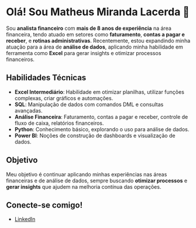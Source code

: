 # Olá! Sou Matheus Miranda Lacerda 👋

Sou **analista financeiro** com **mais de 8 anos de experiência** na área financeira, tendo atuado em setores como **faturamento**, **contas a pagar e receber**, e **rotinas administrativas**. Recentemente, estou expandindo minha atuação para a área de **análise de dados**, aplicando minha habilidade em ferramenta como **Excel** para gerar insights e otimizar processos financeiros.

## Habilidades Técnicas

- **Excel Intermediário**: Habilidade em otimizar planilhas, utilizar funções complexas, criar gráficos e automações.
- **SQL**: Manipulação de dados com comandos DML e consultas avançadas.
- **Análise Financeira**: Faturamento, contas a pagar e receber, controle de fluxo de caixa, relatórios financeiros.
- **Python**: Conhecimento básico, explorando o uso para análise de dados.
- **Power BI**: Noções de construção de dashboards e visualização de dados.

## Objetivo

Meu objetivo é continuar aplicando minhas experiências nas áreas financeiras e de análise de dados, sempre buscando **otimizar processos** e **gerar insights** que ajudem na melhoria contínua das operações.

## Conecte-se comigo!

- [LinkedIn](https://www.linkedin.com/in/matheus-miranda-lacerda-93b7a61b7)

